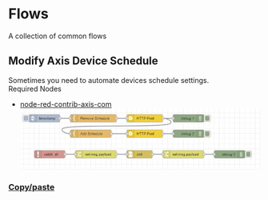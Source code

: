 # Flows
A collection of common flows

## Modify Axis Device Schedule
Sometimes you need to automate devices schedule settings.  
Required Nodes  
- [node-red-contrib-axis-com](https://flows.nodered.org/node/node-red-contrib-axis-com)
![Flow](pictures/ModifyAxisDeviceSchedule.jpeg)
### [Copy/paste](https://github.com/pandosme/flows/blob/master/README.md#copypaste)
